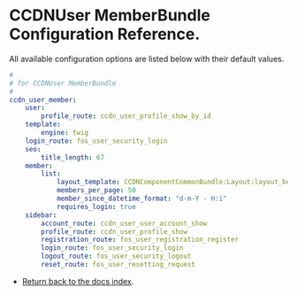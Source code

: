CCDNUser MemberBundle Configuration Reference.
==============================================

All available configuration options are listed below with their default values.

``` yml
#
# for CCDNUser MemberBundle    
#
ccdn_user_member:
    user:
        profile_route: ccdn_user_profile_show_by_id 
    template:
        engine: twig
    login_route: fos_user_security_login
	seo:
		title_length: 67
    member:
        list:
            layout_template: CCDNComponentCommonBundle:Layout:layout_body_right.html.twig
            members_per_page: 50
            member_since_datetime_format: "d-m-Y - H:i"     
            requires_login: true
    sidebar:
        account_route: ccdn_user_user_account_show
        profile_route: ccdn_user_profile_show
		registration_route: fos_user_registration_register
		login_route: fos_user_security_login
		logout_route: fos_user_security_logout
		reset_route: fos_user_resetting_request

```

- [Return back to the docs index](index.md).
